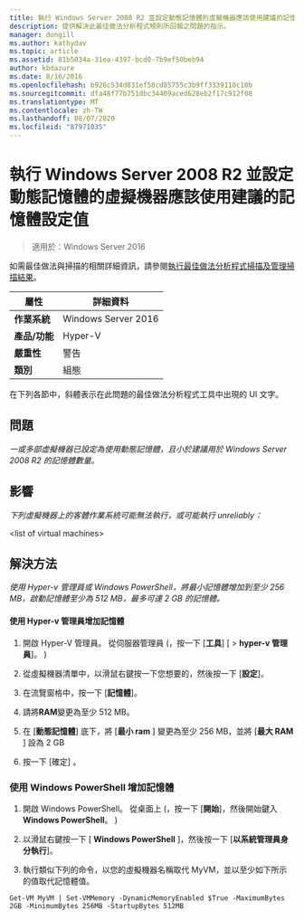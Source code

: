 ```yaml
---
title: 執行 Windows Server 2008 R2 並設定動態記憶體的虛擬機器應該使用建議的記憶體設定值
description: 提供解決此最佳做法分析程式規則所回報之問題的指示。
manager: dongill
ms.author: kathydav
ms.topic: article
ms.assetid: 81b5034a-31ea-4397-bcd0-7b9ef50beb94
author: kbdazure
ms.date: 8/16/2016
ms.openlocfilehash: b926c534d831ef58cd85755c3b9ff3339110c10b
ms.sourcegitcommit: dfa48f77b751dbc34409aced628eb2f17c912f08
ms.translationtype: MT
ms.contentlocale: zh-TW
ms.lasthandoff: 08/07/2020
ms.locfileid: "87971035"
---
```

# <a name="a-virtual-machine-running-windows-server-2008-r2-and-configured-with-dynamic-memory-should-use-recommended-values-for-memory-settings"></a>執行 Windows Server 2008 R2 並設定動態記憶體的虛擬機器應該使用建議的記憶體設定值

>適用於：Windows Server 2016

如需最佳做法與掃描的相關詳細資訊，請參閱[執行最佳做法分析程式掃描及管理掃描結果](https://go.microsoft.com/fwlink/p/?LinkID=223177)。

|屬性|詳細資料|
|-|-|
|**作業系統**|Windows Server 2016|
|**產品/功能**|Hyper-V|
|**嚴重性**|警告|
|**類別**|組態|

在下列各節中，斜體表示在此問題的最佳做法分析程式工具中出現的 UI 文字。

## <a name="issue"></a>問題
*一或多部虛擬機器已設定為使用動態記憶體，且小於建議用於 Windows Server 2008 R2 的記憶體數量。*

## <a name="impact"></a>影響
*下列虛擬機器上的客體作業系統可能無法執行，或可能執行 unreliably：*

\<list of virtual machines>

## <a name="resolution"></a>解決方法
*使用 Hyper-v 管理員或 Windows PowerShell，將最小記憶體增加到至少 256 MB，啟動記憶體至少為 512 MB，最多可達 2 GB 的記憶體。*

#### <a name="increase-memory-using-hyper-v-manager"></a>使用 Hyper-v 管理員增加記憶體

1.  開啟 Hyper-V 管理員。 從伺服器管理員 (，按一下 [**工具**] [  >  **hyper-v 管理員**]。 ) 

2.  從虛擬機器清單中，以滑鼠右鍵按一下您想要的，然後按一下 [**設定**]。

3.  在流覽窗格中，按一下 [**記憶體**]。

4.  請將**RAM**變更為至少 512 MB。

5.  在 [**動態記憶體**] 底下，將 [**最小 ram** ] 變更為至少 256 MB，並將 [**最大 RAM** ] 設為 2 GB

6.  按一下 [確定]  。

### <a name="increase-memory-using-windows-powershell"></a>使用 Windows PowerShell 增加記憶體

1.  開啟 Windows PowerShell。 從桌面上 (，按一下 [**開始**]，然後開始鍵入**Windows PowerShell**。 ) 

2.  以滑鼠右鍵按一下 [ **Windows PowerShell** ]，然後按一下 [**以系統管理員身分執行**]。

3.  執行類似下列的命令，以您的虛擬機器名稱取代 MyVM，並以至少如下所示的值取代記憶體值。

```
Get-VM MyVM | Set-VMMemory -DynamicMemoryEnabled $True -MaximumBytes 2GB -MinimumBytes 256MB -StartupBytes 512MB
```



